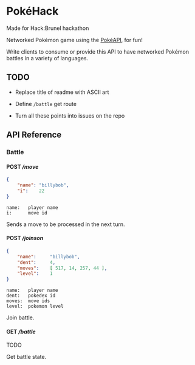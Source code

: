 #   PokéHack

Made for Hack:Brunel hackathon

Networked Pokémon game using the [PokéAPI](https://pokeapi.co/), for fun!

Write clients to consume or provide this API to have networked Pokémon battles in a variety of languages.

## TODO

*   Replace title of readme with ASCII art
*   Define `/battle` get route

*   Turn all these points into issues on the repo

##  API Reference

### Battle

####    **POST** */move*

```json
{
    "name": "billybob",
    "i":    22
}
```

```
name:   player name  
i:      move id      
```

Sends a move to be processed in the next turn.

####    **POST** */joinson*

```json
{
    "name":     "billybob",
    "dent":     4,
    "moves":    [ 517, 14, 257, 44 ],
    "level":    1
}
```

```
name:   player name
dent:   pokedex id
moves:  move ids
level:  pokemon level
```

Join battle.

####    **GET** */battle*

TODO

Get battle state.
